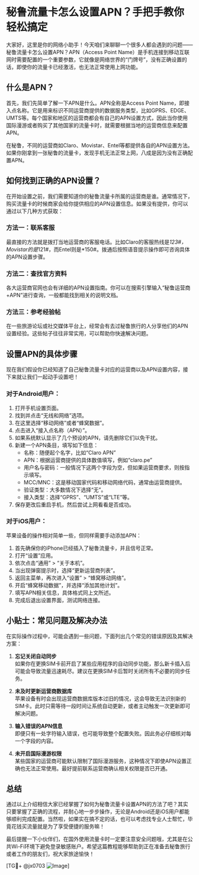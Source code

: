 # 秘鲁流量卡怎么设置APN？手把手教你轻松搞定

大家好，这里是你的网络小助手！今天咱们来聊聊一个很多人都会遇到的问题——秘鲁流量卡怎么设置APN？APN（Access Point Name）是手机连接到移动互联网时需要配置的一个重要参数，它就像是网络世界的“门牌号”，没有正确设置的话，即使你的流量卡已经激活，也无法正常使用上网功能。

## 什么是APN？

首先，我们先简单了解一下APN是什么。APN全称是Access Point Name，即接入点名称。它是用来标识不同运营商提供的数据服务类型，比如GPRS、EDGE、UMTS等。每个国家和地区的运营商都会有自己的APN设置方式，因此当你使用国际漫游或者购买了其他国家的流量卡时，就需要根据当地的运营商信息来配置APN。

在秘鲁，不同的运营商如Claro、Movistar、Entel等都提供各自的APN设置方法。如果你刚拿到一张秘鲁的流量卡，发现手机无法正常上网，八成是因为没有正确配置APN。

## 如何找到正确的APN设置？

在开始设置之前，我们需要知道你的秘鲁流量卡所属的运营商是谁。通常情况下，购买流量卡的时候商家会给你提供相应的APN设置信息。如果没有提供，你可以通过以下几种方式获取：

### 方法一：联系客服
最直接的方法就是拨打当地运营商的客服电话。比如Claro的客服热线是*123#，Movistar的是*121#，而Entel则是*150#。拨通后按照语音提示操作即可咨询具体的APN设置步骤。

### 方法二：查找官方资料
各大运营商官网也会有详细的APN设置指南。你可以在搜索引擎输入“秘鲁运营商+APN”进行查询，一般都能找到相关的说明文档。

### 方法三：参考经验帖
在一些旅游论坛或社交媒体平台上，经常会有去过秘鲁旅行的人分享他们的APN设置经验。这些帖子往往非常实用，可以帮助你快速解决问题。

## 设置APN的具体步骤

现在我们假设你已经知道了自己秘鲁流量卡对应的运营商以及APN设置内容，接下来就让我们一起动手设置吧！

### 对于Android用户：
1. 打开手机设置页面。
2. 找到并点击“无线和网络”选项。
3. 在这里选择“移动网络”或者“蜂窝数据”。
4. 点击进入“接入点名称（APN）”。
5. 如果系统默认显示了几个预设的APN，请先删除它们以免干扰。
6. 新建一个APN条目，填写如下信息：
   - 名称：随便起个名字，比如“Claro APN”
   - APN：根据运营商提供的具体数值填写，例如“claro.pe”
   - 用户名与密码：一般情况下这两个字段为空，但如果运营商要求，则按指示填写。
   - MCC/MNC：这是移动国家代码和移动网络代码，通常由运营商提供。
   - 验证类型：大多数情况下选择“无”。
   - 接入类型：选择“GPRS”、“UMTS”或“LTE”等。
7. 保存更改后重启手机，然后尝试上网看看是否成功。

### 对于iOS用户：
苹果设备的操作相对简单一些，但同样需要手动添加APN：
1. 首先确保你的iPhone已经插入了秘鲁流量卡，并且信号正常。
2. 打开“设置”应用。
3. 依次点击“通用” > “关于本机”。
4. 当出现弹窗提示时，选择“更新运营商列表”。
5. 返回主菜单，再次进入“设置” > “蜂窝移动网络”。
6. 开启“蜂窝移动数据”，并选择“添加其他计划”。
7. 填写APN相关信息，具体格式同上文所述。
8. 完成后退出设置界面，测试网络连接。

## 小贴士：常见问题及解决办法

在实际操作过程中，可能会遇到一些问题，下面列出几个常见的错误原因及其解决方案：

1. **忘记关闭自动同步**  
   如果你在更换SIM卡前开启了某些应用程序的自动同步功能，那么新卡插入后可能会导致流量迅速耗尽。建议在更换SIM卡后暂时关闭所有不必要的同步任务。

2. **未及时更新运营商数据库**  
   苹果设备有时会出现运营商数据库版本过旧的情况，这会导致无法识别新的SIM卡。此时只需等待一段时间让系统自动更新，或者主动触发一次更新即可解决问题。

3. **输入错误的APN信息**  
   即便只有一处字符输入错误，也可能导致整个配置失败。因此务必仔细核对每一个字段的内容。

4. **未开启国际漫游权限**  
   某些国家的运营商可能默认限制了国际漫游服务，这种情况下即使APN设置正确也无法正常使用。最好提前联系运营商确认相关权限是否已开通。

## 总结

通过以上介绍相信大家已经掌握了如何为秘鲁流量卡设置APN的方法了吧？其实只要掌握了正确的流程，并耐心地一步步操作，无论是Android还是iOS用户都能够顺利完成配置。当然啦，如果实在搞不定的话，也可以考虑找专业人士帮忙，毕竟花钱买流量就是为了享受便捷的服务嘛！

最后提醒一下小伙伴们，在国外使用流量卡时一定要注意安全问题哦，尤其是在公共Wi-Fi环境下避免登录敏感账户。希望这篇教程能够帮助到正在准备去秘鲁旅行或者工作的朋友们，祝大家旅途愉快！

[TG💪+ @jx0703 ![Image](https://github.com/user-attachments/assets/dbca1d08-cadb-493c-b0ec-ad6f7a83f270)]